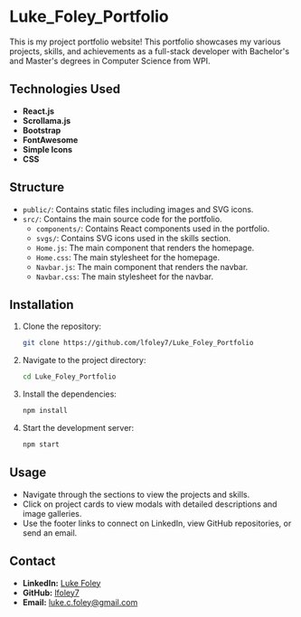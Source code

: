 
# Luke_Foley_Portfolio

This is my project portfolio website! This portfolio showcases my various projects, skills, and achievements as a full-stack developer with Bachelor's and Master's degrees in Computer Science from WPI.

## Technologies Used

- **React.js**
- **Scrollama.js**
- **Bootstrap**
- **FontAwesome**
- **Simple Icons**
- **CSS**

## Structure

- `public/`: Contains static files including images and SVG icons.
- `src/`: Contains the main source code for the portfolio.
  - `components/`: Contains React components used in the portfolio.
  - `svgs/`: Contains SVG icons used in the skills section.
  - `Home.js`: The main component that renders the homepage.
  - `Home.css`: The main stylesheet for the homepage.
  - `Navbar.js`: The main component that renders the navbar.
  - `Navbar.css`: The main stylesheet for the navbar.

## Installation

1. Clone the repository:
    ```bash
    git clone https://github.com/lfoley7/Luke_Foley_Portfolio
    ```
2. Navigate to the project directory:
    ```bash
    cd Luke_Foley_Portfolio
    ```
3. Install the dependencies:
    ```bash
    npm install
    ```
4. Start the development server:
    ```bash
    npm start
    ```

## Usage

- Navigate through the sections to view the projects and skills.
- Click on project cards to view modals with detailed descriptions and image galleries.
- Use the footer links to connect on LinkedIn, view GitHub repositories, or send an email.

## Contact

- **LinkedIn:** [Luke Foley](https://www.linkedin.com/in/luke-foley-9006ba205/)
- **GitHub:** [lfoley7](https://github.com/lfoley7)
- **Email:** [luke.c.foley@gmail.com](mailto:luke.c.foley@gmail.com)

